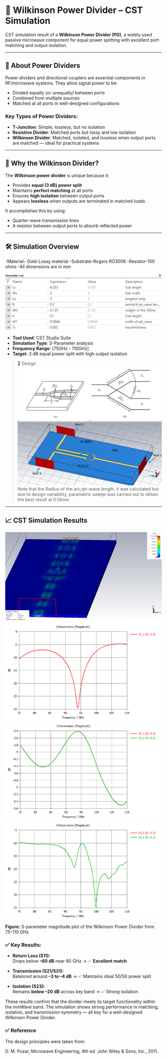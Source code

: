 # 🔀 Wilkinson Power Divider – CST Simulation

CST simulation result of a **Wilkinson Power Divider (PD)**, a widely used passive microwave component for equal power splitting with excellent port matching and output isolation.

---

## 📘 About Power Dividers

Power dividers and directional couplers are essential components in RF/microwave systems. They allow signal power to be:
- Divided equally (or unequally) between ports
- Combined from multiple sources
- Matched at all ports in well-designed configurations

### Key Types of Power Dividers:
- **T-Junction**: Simple, lossless, but no isolation
- **Resistive Divider**: Matched ports but lossy and low isolation
- **Wilkinson Divider**: Matched, isolated, and lossless when output ports are matched — ideal for practical systems

---

## 🧠 Why the Wilkinson Divider?

The **Wilkinson power divider** is unique because it:
- Provides **equal (3 dB) power split**
- Maintains **perfect matching** at all ports
- Ensures **high isolation** between output ports
- Appears **lossless** when outputs are terminated in matched loads

It accomplishes this by using:
- Quarter-wave transmission lines
- A resistor between output ports to absorb reflected power

---

## 🛠️ Simulation Overview
-Material- Gold-Lossy material
-Substrate-Rogers RO3006
-Resistor-100 ohms
-All dimensions are in mm


![Parameter](https://github.com/samueloladosu37/Wilkinson-Power-Divider-CST-Simulation/blob/main/Parameter%20List.png)
- **Tool Used**: CST Studio Suite
- **Simulation Type**: S-Parameter analysis
- **Frequency Range**: [75GHz - 110GHz]
- **Target**: 3 dB equal power split with high output isolation

> 📌 Design
![S-Parameters](https://github.com/samueloladosu37/Wilkinson-Power-Divider-CST-Simulation/blob/main/Wilkinson%20PD.png)
![Design](https://github.com/samueloladosu37/Wilkinson-Power-Divider-CST-Simulation/blob/main/PD%20Design.png)
Note that the Radius of the arc;qtr-wave length, it was calculated but due to design variability, parametric sweep was carried out to obtain the best result at 0.14mm 
---

## 📈 CST Simulation Results
![Design](https://github.com/samueloladosu37/Wilkinson-Power-Divider-CST-Simulation/blob/main/Wilkinson%20PD_09.gif)
![S-Parameters](https://github.com/samueloladosu37/Wilkinson-Power-Divider-CST-Simulation/blob/main/s11.png)
![S-Parameters](https://github.com/samueloladosu37/Wilkinson-Power-Divider-CST-Simulation/blob/main/S21%2C%20S31.png)
![S-Parameters](https://github.com/samueloladosu37/Wilkinson-Power-Divider-CST-Simulation/blob/main/s23.png)

**Figure:** S-parameter magnitude plot of the Wilkinson Power Divider from 75–110 GHz

### ✅ Key Results:

- **Return Loss (S11):**  
  Drops below **–60 dB** near 80 GHz → ✅ **Excellent match**

- **Transmission (S21/S31):**  
  Balanced around **–3 to –4 dB** → ✅ Maintains ideal 50/50 power split

- **Isolation (S23):**  
  Remains **below –20 dB** across key band → ✅ Strong isolation

These results confirm that the divider meets its target functionality within the mmWave band. The simulation shows strong performance in matching, isolation, and transmission symmetry — all key for a well-designed Wilkinson Power Divider.

### ✅ Reference
The design principles were taken from:

D. M. Pozar, Microwave Engineering, 4th ed. John Wiley & Sons, Inc., 2011.
